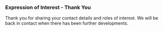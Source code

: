 <div class="card">
	<div class="card-header card-primary">
		<h3 class="card-title text-white">Expression of Interest - Thank You</h3>
	</div>
	<div class="card-body">
		<div class="row">
			<div class="col-md-12">
				<div>
					Thank you for sharing your contact details and roles of interest. We will be back in contact when there has been further developments.
				<div>
			</div>
		</div>
	</div>
</div>
